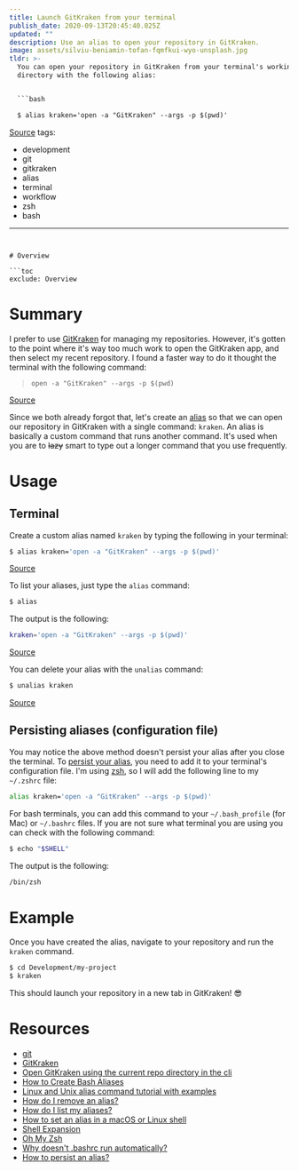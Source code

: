 ```yaml
---
title: Launch GitKraken from your terminal
publish_date: 2020-09-13T20:45:40.025Z
updated: ""
description: Use an alias to open your repository in GitKraken.
image: assets/silviu-beniamin-tofan-fqmfkui-wyo-unsplash.jpg
tldr: >-
  You can open your repository in GitKraken from your terminal's working
  directory with the following alias:


  ```bash

  $ alias kraken='open -a "GitKraken" --args -p $(pwd)'

  ```


  [Source](https://gist.github.com/dersam/0ec781e8fe552521945671870344147b#gistcomment-2131114)
tags:
  - development
  - git
  - gitkraken
  - alias
  - terminal
  - workflow
  - zsh
  - bash
---
```


# Overview

```toc
exclude: Overview
```

# Summary

I prefer to use [GitKraken](https://gitkraken.com/) for managing my repositories. However, it's gotten to the point where it's way too much work to open the GitKraken app, and then select my recent repository. I found a faster way to do it thought the terminal with the following command:

> `open -a "GitKraken" --args -p $(pwd)`

[Source](https://gist.github.com/dersam/0ec781e8fe552521945671870344147b#gistcomment-2131114)

Since we both already forgot that, let's create an [alias](https://linuxize.com/post/how-to-create-bash-aliases/) so that we can open our repository in GitKraken with a single command: `kraken`. An alias is basically a custom command that runs another command. It's used when you are to ~~lazy~~ smart to type out a longer command that you use frequently.

# Usage

## Terminal

Create a custom alias named `kraken` by typing the following in your terminal:

```bash
$ alias kraken='open -a "GitKraken" --args -p $(pwd)'
```

[Source](https://gist.github.com/dersam/0ec781e8fe552521945671870344147b#gistcomment-2131114)

To list your aliases, just type the `alias` command:

```bash
$ alias
```

The output is the following:

```bash
kraken='open -a "GitKraken" --args -p $(pwd)'
```

[Source](https://askubuntu.com/a/102094)

You can delete your alias with the `unalias` command:

```bash
$ unalias kraken
```

[Source](https://askubuntu.com/a/325380)

## Persisting aliases (configuration file)

You may notice the above method doesn't persist your alias after you close the terminal. To [persist your alias](https://stackoverflow.com/a/29853849), you need to add it to your terminal's configuration file. I'm using [zsh](https://ohmyz.sh/), so I will add the following line to my `~/.zshrc` file:

```bash
alias kraken='open -a "GitKraken" --args -p $(pwd)'
```

For bash terminals, you can add this command to your `~/.bash_profile` (for Mac) or `~/.bashrc` files. If you are not sure what terminal you are using you can check with the following command:

```bash
$ echo "$SHELL"
```

The output is the following:

```bash
/bin/zsh
```

# Example

Once you have created the alias, navigate to your repository and run the `kraken` command.

```bash
$ cd Development/my-project
$ kraken
```

This should launch your repository in a new tab in GitKraken! 😎

# Resources

- [git](https://git-scm.com/)
- [GitKraken](https://gitkraken.com/)
- [Open GitKraken using the current repo directory in the cli](https://gist.github.com/dersam/0ec781e8fe552521945671870344147b#gistcomment-2131114)
- [How to Create Bash Aliases](https://linuxize.com/post/how-to-create-bash-aliases/)
- [Linux and Unix alias command tutorial with examples](https://shapeshed.com/unix-alias/#what-is-a-shell-alias)
- [How do I remove an alias?](https://askubuntu.com/a/325380)
- [How do I list my aliases?](https://askubuntu.com/a/102094)
- [How to set an alias in a macOS or Linux shell](https://flaviocopes.com/how-to-set-alias-shell)
- [Shell Expansion](http://linuxcommand.org/lc3_lts0080.php)
- [Oh My Zsh](https://ohmyz.sh)
- [Why doesn't .bashrc run automatically?](https://apple.stackexchange.com/a/13019)
- [How to persist an alias?](https://stackoverflow.com/questions/29790259/mac-how-to-save-alias-in-computer/29853849#29853849)
